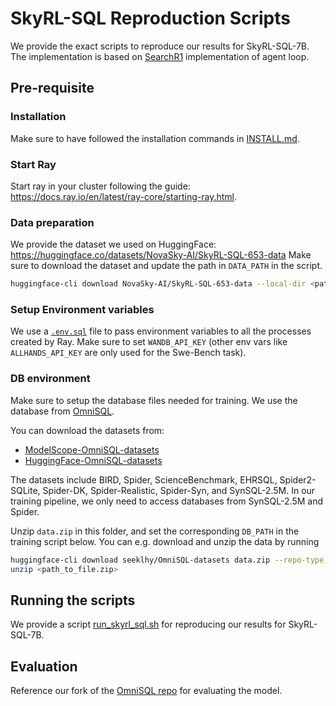 # SkyRL-SQL Reproduction Scripts

We provide the exact scripts to reproduce our results for SkyRL-SQL-7B. The implementation is based on [SearchR1](https://github.com/PeterGriffinJin/Search-R1) implementation of agent loop.  

## Pre-requisite

### Installation

Make sure to have followed the installation commands in [INSTALL.md](../../../INSTALL.md). 

### Start Ray
Start ray in your cluster following the guide: https://docs.ray.io/en/latest/ray-core/starting-ray.html. 

### Data preparation

We provide the dataset we used on HuggingFace: https://huggingface.co/datasets/NovaSky-AI/SkyRL-SQL-653-data 
Make sure to download the dataset and update the path in `DATA_PATH` in the script. 

```bash 
huggingface-cli download NovaSky-AI/SkyRL-SQL-653-data --local-dir <path_to_dir> --repo-type dataset
```

### Setup Environment variables

We use a [`.env.sql`](../../../.env.sql) file to pass environment variables to all the processes created by Ray. Make sure to set `WANDB_API_KEY` (other env vars like `ALLHANDS_API_KEY` are only used for the Swe-Bench task).

### DB environment 

Make sure to setup the database files needed for training. We use the database from [OmniSQL](https://github.com/RUCKBReasoning/OmniSQL/edit/main/train_and_evaluate/README.md). 

You can download the datasets from:
- [ModelScope-OmniSQL-datasets](https://modelscope.cn/datasets/seeklhy/OmniSQL-datasets/summary)
- [HuggingFace-OmniSQL-datasets](https://huggingface.co/datasets/seeklhy/OmniSQL-datasets)

The datasets include BIRD, Spider, ScienceBenchmark, EHRSQL, Spider2-SQLite, Spider-DK, Spider-Realistic, Spider-Syn, and SynSQL-2.5M. In our training pipeline, we only need to access databases from SynSQL-2.5M and Spider. 

Unzip `data.zip` in this folder, and set the corresponding `DB_PATH` in the training script below. You can e.g. download and unzip the data by running

```bash
huggingface-cli download seeklhy/OmniSQL-datasets data.zip --repo-type dataset --local-dir <path_to_file.zip>
unzip <path_to_file.zip>
```


## Running the scripts 

We provide a script [run_skyrl_sql.sh](./run_skyrl_sql.sh) for reproducing our results for SkyRL-SQL-7B.

## Evaluation 
Reference our fork of the [OmniSQL repo](https://github.com/lynnliu030/OmniSQL/tree/main/evaluate_skysql) for evaluating the model. 